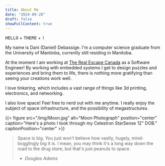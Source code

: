 ```yaml
---
title: About Me
date: "2024-09-20"
draft: false
showFullContent: true
---
```


<kbd>HELLO</kbd> + <kbd>THERE</kbd> + <kbd>!</kbd>

My name is Dani (Daniel) Debassige. I'm a computer science graduate from the University of Mantioba, currently still residing in Manitoba.

At the moment I am working at <a href="https://therealescape.ca/">The Real Escape Canada</a>
as a Software Engineer! By working with embedded systems I get to design puzzles and
experiences and bring them to life, there is nothing more gratifying than seeing your creations work well.

I love tinkering, which includes a vast range of things like 3d printing, electronics, and networking.

I also love space! Feel free to nerd out with me anytime. I really enjoy the subject of space infrastructure, and the possibility of megastructures.

{{< figure src="/img/Moon.jpg" alt="Moon Photograph" position="center" caption="Here's a photo I took through my Celestron StarSense 12\" DOB." captionPosition="center" >}}

> Space is big. You just won't believe how vastly, hugely, mind-bogglingly big it is. I mean, you may think it's a long way down the road to the drug store, but that's just peanuts to space.
> - <cite>Douglas Adams</cite>